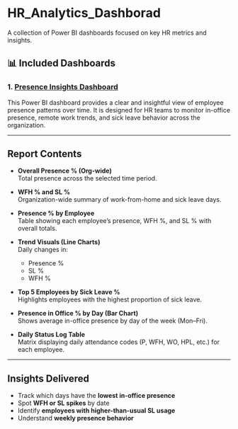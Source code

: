 # HR_Analytics_Dashborad
A collection of Power BI dashboards focused on key HR metrics and insights.

## 📊 Included Dashboards

### 1. [Presence Insights Dashboard](https://github.com/anaghasanthoshh/HR_Analytics_Dashborad/tree/f6eee5fa6d411568fee4d3f44e62009b057b260a/Presence%20Insights%20Dashboard)
This Power BI dashboard provides a clear and insightful view of employee presence patterns over time. It is designed for HR teams to monitor in-office presence, remote work trends, and sick leave behavior across the organization.

---

##  Report Contents

- **Overall Presence % (Org-wide)**  
  Total presence across the selected time period.

- **WFH % and SL %**  
  Organization-wide summary of work-from-home and sick leave days.

- **Presence % by Employee**  
  Table showing each employee’s presence, WFH %, and SL % with overall totals.

- **Trend Visuals (Line Charts)**  
  Daily changes in:
  - Presence %  
  - SL %  
  - WFH %

- **Top 5 Employees by Sick Leave %**  
  Highlights employees with the highest proportion of sick leave.

- **Presence in Office % by Day (Bar Chart)**  
  Shows average in-office presence by day of the week (Mon–Fri).

- **Daily Status Log Table**  
  Matrix displaying daily attendance codes (P, WFH, WO, HPL, etc.) for each employee.

---

##  Insights Delivered

- Track which days have the **lowest in-office presence**
- Spot **WFH or SL spikes** by date
- Identify **employees with higher-than-usual SL usage**
- Understand **weekly presence behavior**

